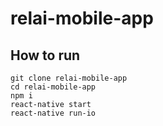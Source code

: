 # relai-mobile-app

## How to run
```
git clone relai-mobile-app
cd relai-mobile-app
npm i
react-native start
react-native run-io
```

